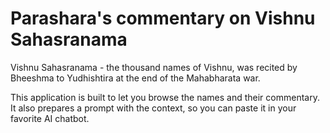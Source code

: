 # Parashara's commentary on Vishnu Sahasranama

Vishnu Sahasranama - the thousand names of Vishnu, was recited by Bheeshma to Yudhishtira at the end of the Mahabharata war.

This application is built to let you browse the names and their commentary. It also prepares a prompt with the context, so you can paste it in your favorite AI chatbot.
